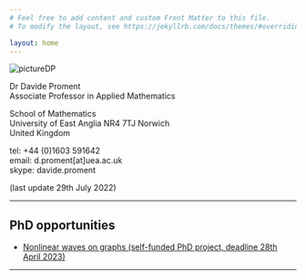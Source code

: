 ```yaml
---
# Feel free to add content and custom Front Matter to this file.
# To modify the layout, see https://jekyllrb.com/docs/themes/#overriding-theme-defaults

layout: home
---
```


![](/research/assets/picture.png "pictureDP")

Dr Davide Proment <br />
Associate Professor in Applied Mathematics

School of Mathematics <br />
University of East Anglia
NR4 7TJ Norwich <br />
United Kingdom

tel: +44 (0)1603 591642 <br />
email: d.proment[at]uea.ac.uk <br />
skype: davide.proment

(last update 29th July 2022)

*****

## PhD opportunities
<!-- - [Vortex-impurity interactions in quantum fluids (competition-funded PhD project, deadline 15th January 2021)](https://davideproment.github.io/research/phd/2020/11/18/fundedPhD.html) ) -->
- [Nonlinear waves on graphs (self-funded PhD project, deadline 28th April 2023)](https://www.uea.ac.uk/course/phd-doctorate/nonlinear-waves-on-graphs-promentd-u23sf/2023)

*****


